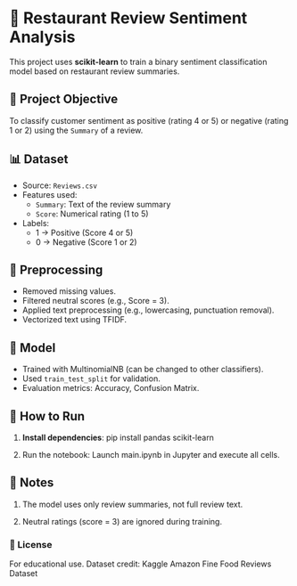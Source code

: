 # 🧠 Restaurant Review Sentiment Analysis

This project uses **scikit-learn** to train a binary sentiment classification model based on restaurant review summaries.

## 📝 Project Objective

To classify customer sentiment as positive (rating 4 or 5) or negative (rating 1 or 2) using the `Summary` of a review.

## 📊 Dataset

- Source: `Reviews.csv`
- Features used:
  - `Summary`: Text of the review summary
  - `Score`: Numerical rating (1 to 5)
- Labels:
  - 1 → Positive (Score 4 or 5)
  - 0 → Negative (Score 1 or 2)

## 🔧 Preprocessing

- Removed missing values.
- Filtered neutral scores (e.g., Score = 3).
- Applied text preprocessing (e.g., lowercasing, punctuation removal).
- Vectorized text using TFIDF.

## 🤖 Model

- Trained with MultinomialNB (can be changed to other classifiers).
- Used `train_test_split` for validation.
- Evaluation metrics: Accuracy, Confusion Matrix.

## 🚀 How to Run

1. **Install dependencies**:
 pip install pandas scikit-learn

2. Run the notebook:
 Launch main.ipynb in Jupyter and execute all cells.

## 📌 Notes
1. The model uses only review summaries, not full review text.

2. Neutral ratings (score = 3) are ignored during training.

### 📜 License
For educational use. Dataset credit: Kaggle Amazon Fine Food Reviews Dataset